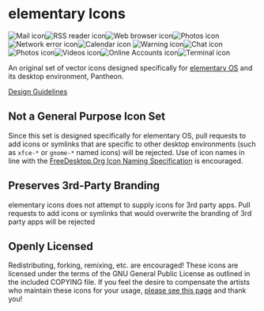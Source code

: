 # elementary Icons

<div>
    <img title="Mail icon" src="http://elementary.io/images/docs/human-interface-guidelines/icons/64/internet-mail.svg"><img title="RSS reader icon" src="http://elementary.io/images/docs/human-interface-guidelines/icons/64/internet-news-reader.svg"><img title="Web browser icon" src="http://elementary.io/images/docs/human-interface-guidelines/icons/64/internet-web-browser.svg"><img title="Photos icon" src="http://elementary.io/images/docs/human-interface-guidelines/icons/64/multimedia-photo-manager.svg"><img title="Network error icon" src="http://elementary.io/images/docs/human-interface-guidelines/icons/64/network-error.svg"><img title="Calendar icon" src="http://elementary.io/images/docs/human-interface-guidelines/icons/64/office-calendar.svg">
    <img title="Warning icon" src="http://elementary.io/images/docs/human-interface-guidelines/icons/64/dialog-warning.svg"><img title="Chat icon" src="http://elementary.io/images/docs/human-interface-guidelines/icons/64/internet-chat.svg"><img title="Photos icon" src="http://elementary.io/images/docs/human-interface-guidelines/icons/64/multimedia-photo-manager.svg"><img title="Videos icon" src="http://elementary.io/images/docs/human-interface-guidelines/icons/64/multimedia-video-player.svg"><img title="Online Accounts icon" src="http://elementary.io/images/docs/human-interface-guidelines/icons/64/preferences-desktop-online-accounts.svg"><img title="Terminal icon" src="http://elementary.io/images/docs/human-interface-guidelines/icons/64/utilities-terminal.svg">
 </div>

An original set of vector icons designed specifically for [elementary OS](http://elementary.io) and its desktop environment, Pantheon.

[Design Guidelines](http://elementary.io/docs/human-interface-guidelines#iconography)

## Not a General Purpose Icon Set
Since this set is designed specifically for elementary OS, pull requests to add icons or symlinks that are specific to other desktop environments (such as `xfce-*` or `gnome-*` named icons) will be rejected. Use of icon names in line with the [FreeDesktop.Org Icon Naming Specification](http://standards.freedesktop.org/icon-naming-spec/icon-naming-spec-latest.html) is encouraged.

## Preserves 3rd-Party Branding
elementary icons does not attempt to supply icons for 3rd party apps. Pull requests to add icons or symlinks that would overwrite the branding of 3rd party apps will be rejected

## Openly Licensed
Redistributing, forking, remixing, etc. are encouraged! These icons are licensed under the terms of the GNU General Public License as outlined in the included COPYING file. If you feel the desire to compensate the artists who maintain these icons for your usage, [please see this page](http://elementary.io/get-involved#funding) and thank you!
